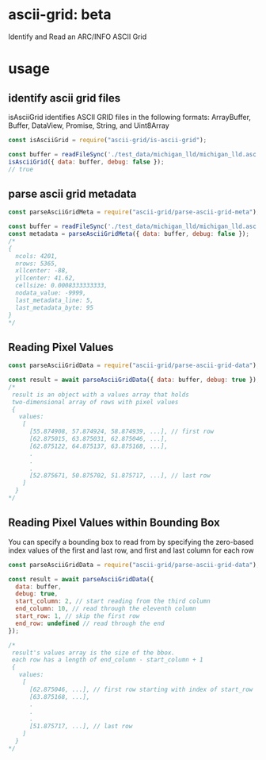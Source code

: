 # ascii-grid: beta
Identify and Read an ARC/INFO ASCII Grid

# usage
## identify ascii grid files
isAsciiGrid identifies ASCII GRID files in the following formats: ArrayBuffer, Buffer, DataView, Promise, String, and Uint8Array
```javascript
const isAsciiGrid = require("ascii-grid/is-ascii-grid");

const buffer = readFileSync('./test_data/michigan_lld/michigan_lld.asc');
isAsciiGrid({ data: buffer, debug: false });
// true
```

## parse ascii grid metadata
```javascript
const parseAsciiGridMeta = require("ascii-grid/parse-ascii-grid-meta");

const buffer = readFileSync('./test_data/michigan_lld/michigan_lld.asc');
const metadata = parseAsciiGridMeta({ data: buffer, debug: false });
/*
{
  ncols: 4201,
  nrows: 5365,
  xllcenter: -88,
  yllcenter: 41.62,
  cellsize: 0.0008333333333,
  nodata_value: -9999,
  last_metadata_line: 5,
  last_metadata_byte: 95
}
*/
```

## Reading Pixel Values
```javascript
const parseAsciiGridData = require("ascii-grid/parse-ascii-grid-data");

const result = await parseAsciiGridData({ data: buffer, debug: true });
/*
 result is an object with a values array that holds
 two-dimensional array of rows with pixel values
 {
   values:
    [
      [55.874908, 57.874924, 58.874939, ...], // first row
      [62.875015, 63.875031, 62.875046, ...],
      [62.875122, 64.875137, 63.875168, ...],
      .
      .
      .
      [52.875671, 50.875702, 51.875717, ...], // last row
    ]
  }
*/
```

## Reading Pixel Values within Bounding Box
You can specify a bounding box to read from by specifying the zero-based index
values of the first and last row, and first and last column for each row
```javascript
const parseAsciiGridData = require("ascii-grid/parse-ascii-grid-data");

const result = await parseAsciiGridData({
  data: buffer,
  debug: true,
  start_column: 2, // start reading from the third column
  end_column: 10, // read through the eleventh column
  start_row: 1, // skip the first row
  end_row: undefined // read through the end
});

/*
 result's values array is the size of the bbox.
 each row has a length of end_column - start_column + 1
 {
   values:
    [
      [62.875046, ...], // first row starting with index of start_row
      [63.875168, ...],
      .
      .
      .
      [51.875717, ...], // last row
    ]
  }
*/
```